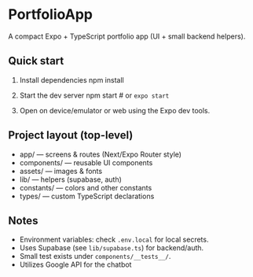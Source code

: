 PortfolioApp
=============

A compact Expo + TypeScript portfolio app (UI + small backend helpers).

Quick start
-----------
1. Install dependencies
   npm install

2. Start the dev server
   npm start    # or `expo start`

3. Open on device/emulator or web using the Expo dev tools.

Project layout (top-level)
--------------------------
- app/        — screens & routes (Next/Expo Router style)
- components/ — reusable UI components
- assets/     — images & fonts
- lib/        — helpers (supabase, auth)
- constants/  — colors and other constants
- types/      — custom TypeScript declarations

Notes
-----
- Environment variables: check `.env.local` for local secrets.
- Uses Supabase (see `lib/supabase.ts`) for backend/auth.
- Small test exists under `components/__tests__/`.
- Utilizes Google API for the chatbot
